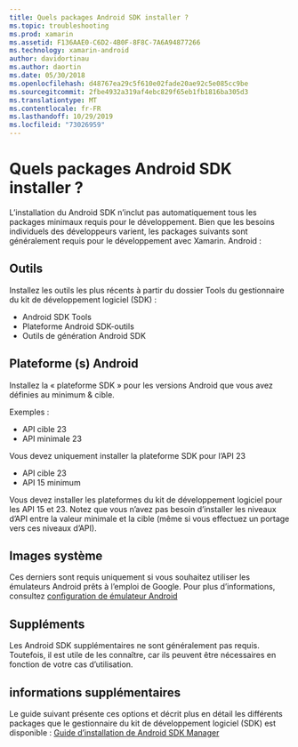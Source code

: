 ```yaml
---
title: Quels packages Android SDK installer ?
ms.topic: troubleshooting
ms.prod: xamarin
ms.assetid: F136AAE0-C6D2-4B0F-8F8C-7A6A94877266
ms.technology: xamarin-android
author: davidortinau
ms.author: daortin
ms.date: 05/30/2018
ms.openlocfilehash: d48767ea29c5f610e02fade20ae92c5e085cc9be
ms.sourcegitcommit: 2fbe4932a319af4ebc829f65eb1fb1816ba305d3
ms.translationtype: MT
ms.contentlocale: fr-FR
ms.lasthandoff: 10/29/2019
ms.locfileid: "73026959"
---
```

# <a name="which-android-sdk-packages-should-i-install"></a>Quels packages Android SDK installer ?

L’installation du Android SDK n’inclut pas automatiquement tous les packages minimaux requis pour le développement. Bien que les besoins individuels des développeurs varient, les packages suivants sont généralement requis pour le développement avec Xamarin. Android :

## <a name="tools"></a>Outils

Installez les outils les plus récents à partir du dossier Tools du gestionnaire du kit de développement logiciel (SDK) :

- Android SDK Tools
- Plateforme Android SDK-outils
- Outils de génération Android SDK

## <a name="android-platforms"></a>Plateforme (s) Android

Installez la « plateforme SDK » pour les versions Android que vous avez définies au minimum & cible. 

Exemples :

- API cible 23
- API minimale 23

Vous devez uniquement installer la plateforme SDK pour l’API 23

- API cible 23
- API 15 minimum

Vous devez installer les plateformes du kit de développement logiciel pour les API 15 et 23. Notez que vous n’avez pas besoin d’installer les niveaux d’API entre la valeur minimale et la cible (même si vous effectuez un portage vers ces niveaux d’API).

## <a name="system-images"></a>Images système

Ces derniers sont requis uniquement si vous souhaitez utiliser les émulateurs Android prêts à l’emploi de Google. Pour plus d’informations, consultez [configuration de émulateur Android](~/android/get-started/installation/android-emulator/index.md)

## <a name="extras"></a>Suppléments
Les Android SDK supplémentaires ne sont généralement pas requis. Toutefois, il est utile de les connaître, car ils peuvent être nécessaires en fonction de votre cas d’utilisation.

## <a name="further-reading"></a>informations supplémentaires
Le guide suivant présente ces options et décrit plus en détail les différents packages que le gestionnaire du kit de développement logiciel (SDK) est disponible : [Guide d’installation de Android SDK Manager](http://www.themethodology.net/2015/02/android-sdk-manager-setup-for.html?m=1)
